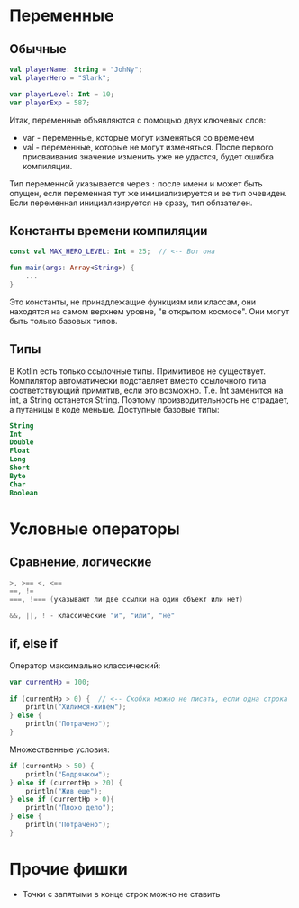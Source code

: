 # Переменные

## Обычные

```kotlin
val playerName: String = "JohNy";
val playerHero = "Slark";

var playerLevel: Int = 10;
var playerExp = 587;
```

Итак, переменные объявляются с помощью двух ключевых слов:

* var - переменные, которые могут изменяться со временем
* val - переменные, которые не могут изменяться. После первого присваивания значение изменить уже не удастся, будет ошибка компиляции.

Тип переменной указывается через `:` после имени и может быть опущен, если переменная тут же инициализируется и ее тип очевиден. Если переменная инициализируется не сразу, тип обязателен.

## Константы времени компиляции

```kotlin
const val MAX_HERO_LEVEL: Int = 25;  // <-- Вот она

fun main(args: Array<String>) {
    ...
}
```

Это константы, не принадлежащие функциям или классам, они находятся на самом верхнем уровне, "в открытом космосе". Они могут быть только базовых типов.

## Типы

В Kotlin есть только ссылочные типы. Примитивов не существует. Компилятор автоматически подставляет вместо ссылочного типа соответствующий примитив, если это возможно. Т.е. Int заменится на int, а String останется String. Поэтому производительность не страдает, а путаницы в коде меньше. Доступные базовые типы:

```kotlin
String
Int
Double
Float
Long
Short
Byte
Char
Boolean
```

# Условные операторы

## Сравнение, логические

```kotlin
>, >== <, <==
==, !=
===, !=== (указывают ли две ссылки на один объект или нет)
```

```kotlin
&&, ||, ! - классические "и", "или", "не"
```



## if, else if

Оператор максимально классический:

```kotlin
var currentHp = 100;
    
if (currentHp > 0) {  // <-- Скобки можно не писать, если одна строка
    println("Хилимся-живем");
} else {
    println("Потрачено");
}
```

Множественные условия:

```kotlin
if (currentHp > 50) {
    println("Бодрячком");
} else if (currentHp > 20) {
    println("Жив еще");
} else if (currentHp > 0){
    println("Плохо дело");
} else {
    println("Потрачено");
}
```





# Прочие фишки

* Точки с запятыми в конце строк можно не ставить